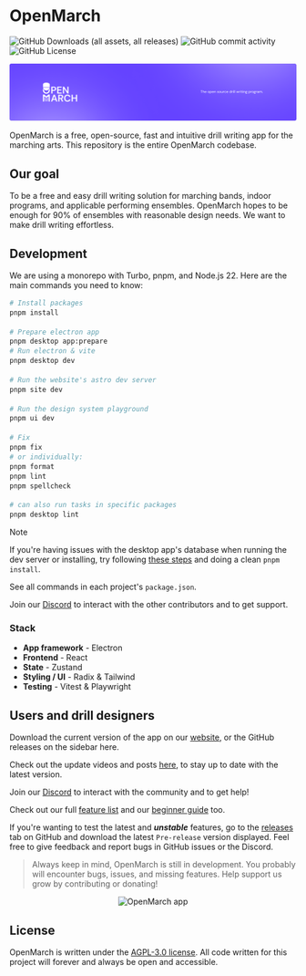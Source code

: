 # OpenMarch

![GitHub Downloads (all assets, all releases)](https://img.shields.io/github/downloads/OpenMarch/OpenMarch/total)
![GitHub commit activity](https://img.shields.io/github/commit-activity/m/OpenMarch/OpenMarch)
![GitHub License](https://img.shields.io/github/license/OpenMarch/OpenMarch)

![Banner](/.github/assets/githubbanner.png)

OpenMarch is a free, open-source, fast and intuitive drill writing app for the marching arts. This repository is the entire OpenMarch codebase.

## Our goal

To be a free and easy drill writing solution for marching bands, indoor programs, and applicable performing ensembles. OpenMarch hopes to be enough for 90% of ensembles with reasonable design needs. We want to make drill writing effortless.

## Development

<!---
Please update the website's dev docs if you're updating anything important
apps/website/src/content/docs/developers
-->

We are using a monorepo with Turbo, pnpm, and Node.js 22. Here are the main commands you need to know:

```bash
# Install packages
pnpm install

# Prepare electron app
pnpm desktop app:prepare
# Run electron & vite
pnpm desktop dev

# Run the website's astro dev server
pnpm site dev

# Run the design system playground
pnpm ui dev

# Fix
pnpm fix
# or individually:
pnpm format
pnpm lint
pnpm spellcheck

# can also run tasks in specific packages
pnpm desktop lint
```

> [!NOTE]
> If you're having issues with the desktop app's database when running the dev server or installing, try following [these steps](https://github.com/Automattic/node-canvas?tab=readme-ov-file#compiling) and doing a clean `pnpm install`.

See all commands in each project's `package.json`.

Join our [Discord](https://discord.gg/eTsQ98uZzq) to interact with the other contributors and to get support.

### Stack

- **App framework** - Electron
- **Frontend** - React
- **State** - Zustand
- **Styling / UI** - Radix & Tailwind
- **Testing** - Vitest & Playwright

## Users and drill designers

Download the current version of the app on our [website](https://openmarch.com/download/), or the GitHub releases on the sidebar here.

Check out the update videos and posts [here](https://openmarch.com/blog/), to stay up to date with the latest version.

Join our [Discord](https://discord.gg/eTsQ98uZzq) to interact with the community and to get help!

Check out our full [feature list](https://openmarch.com/about/features/) and our [beginner guide](https://openmarch.com/guides/getting-started/) too.

If you're wanting to test the latest and **_unstable_** features, go to the [releases](https://github.com/OpenMarch/OpenMarch/releases) tab on GitHub and download the latest `Pre-release` version displayed. Feel free to give feedback and report bugs in GitHub issues or the Discord.

> Always keep in mind, OpenMarch is still in development. You probably will encounter bugs, issues, and missing features. Help support us grow by contributing or donating!

<div align="center"><img width="700" src="https://github.com/user-attachments/assets/7a744b9e-a3ea-4bb1-a120-6067288c2280" alt="OpenMarch app" /></div>

## License

OpenMarch is written under the [AGPL-3.0 license](LICENSE).
All code written for this project will forever and always be open and accessible.
